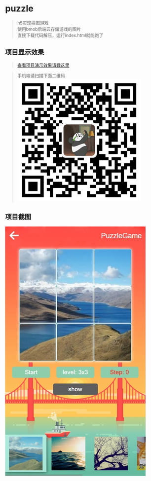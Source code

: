 # puzzle

> h5实现拼图游戏<br>
> 使用bmob后端云存储游戏的图片<br>
> 直接下载代码解压，运行index.html就能跑了<br>

## 项目显示效果

>[查看项目演示效果请戳这里](https://miss1.github.io/outLinkPage/puzzle/)<br>

>手机端请扫描下面二维码<br>
![image](https://github.com/miss1/puzzle/raw/master/screenshot/puzzlenew.png)

## 项目截图
![image](https://github.com/miss1/puzzle/raw/master/screenshot/screenshot1.png)<br>
